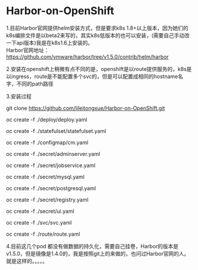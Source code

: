 # Harbor-on-OpenShift

1.目前Harbor官网提供helm安装方式，但是要求k8s 1.8+以上版本，因为她们的k8s编排文件是以beta2来写的，其实k8s低版本的也可以安装，(需要自己手动改一下api版本)我是在k8s1.6上安装的。<br>
Harbor官网地址：https://github.com/vmware/harbor/tree/v1.5.0/contrib/helm/harbor <br>

2.安装在openshift上稍微有点不同的是，openshift是以route提供服务的，k8s是以ingress，route是不能配置多个svc的，但是可以配置成相同的hostname名字，不同的path路径<br>

3.安装过程

git clone https://github.com/lileitongxue/Harbor-on-OpenShift.git <br>

oc create -f ./deploy/deploy.yaml <br>

oc create -f ./statefulset/statefulset.yaml <br>

oc create -f ./configmap/cm.yaml <br>

oc create -f ./secret/adminserver.yaml <br>

oc create -f ./secret/jobservice.yaml <br>

oc create -f ./secret/mysql.yaml <br>

oc create -f ./secret/postgresql.yaml <br>

oc create -f ./secret/registry.yaml <br>

oc create -f ./secret/ui.yaml <br>

oc create -f ./svc/svc.yaml <br>

oc create -f ./route/route.yaml <br>

4.目前这几个pod 都没有做数据的持久化，需要自己挂卷，Harbor的版本是v1.5.0，但是镜像是1.4.0的，我是按照git上的来做的，也问过Harbor官网的人。就是这样的。。。。。
